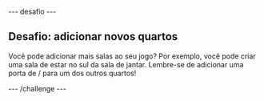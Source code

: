 \--- desafio \---

## Desafio: adicionar novos quartos

Você pode adicionar mais salas ao seu jogo? Por exemplo, você pode criar uma sala de estar no sul da sala de jantar. Lembre-se de adicionar uma porta de / para um dos outros quartos!

\--- /challenge \---